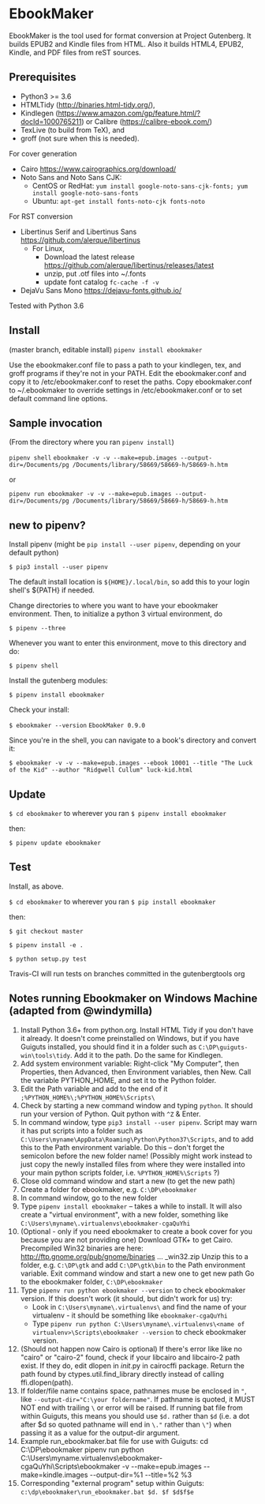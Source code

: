 # EbookMaker


EbookMaker is the tool used for format conversion at Project Gutenberg.
It builds EPUB2 and Kindle files from HTML.
Also it builds HTML4, EPUB2, Kindle, and PDF files from reST sources.


## Prerequisites

* Python3 >= 3.6
* HTMLTidy (http://binaries.html-tidy.org/),
* Kindlegen (https://www.amazon.com/gp/feature.html/?docId=1000765211) or Calibre (https://calibre-ebook.com/)
* TexLive (to build from TeX), and
* groff (not sure when this is needed).

For cover generation

* Cairo https://www.cairographics.org/download/
* Noto Sans and Noto Sans CJK:
    * CentOS or RedHat: `yum install google-noto-sans-cjk-fonts; yum install google-noto-sans-fonts`
    * Ubuntu: `apt-get install fonts-noto-cjk fonts-noto`

For RST conversion

* Libertinus Serif and Libertinus Sans https://github.com/alerque/libertinus
    * For Linux, 
        * Download the latest release https://github.com/alerque/libertinus/releases/latest
        * unzip, put .otf files into ~/.fonts 
        * update font catalog `fc-cache -f -v`
* DejaVu Sans Mono https://dejavu-fonts.github.io/

Tested with Python 3.6

## Install

(master branch, editable install)
`pipenv install ebookmaker`

Use the ebookmaker.conf file to pass a path to your kindlegen, tex, and groff programs 
if they're not in your PATH. Edit the ebookmaker.conf and copy it to /etc/ebookmaker.conf to 
reset the paths.
Copy ebookmaker.conf to ~/.ebookmaker to override settings in /etc/ebookmaker.conf or to set default 
command line options.

## Sample invocation

(From the directory where you ran `pipenv install`)

`pipenv shell`
`ebookmaker -v -v --make=epub.images --output-dir=/Documents/pg /Documents/library/58669/58669-h/58669-h.htm`

or

`pipenv run ebookmaker -v -v --make=epub.images --output-dir=/Documents/pg /Documents/library/58669/58669-h/58669-h.htm`



## new to pipenv?

Install pipenv  (might be `pip install --user pipenv`, depending on your default python)

`$ pip3 install --user pipenv`

The default install location is `${HOME}/.local/bin`, so add this to your login shell's ${PATH} if needed.

Change directories to where you want to have your ebookmaker environment. Then, to initialize a python 3 virtual environment, do

`$ pipenv --three`

Whenever you want to enter this environment, move to this directory and do:

`$ pipenv shell`
 
Install the gutenberg modules:

`$ pipenv install ebookmaker`

Check your install:

`$ ebookmaker --version`
`EbookMaker 0.9.0`

Since you're in the shell, you can navigate to a book's directory and convert it:

`$ ebookmaker -v -v --make=epub.images --ebook 10001 --title "The Luck of the Kid" --author "Ridgwell Cullum" luck-kid.html`

## Update

`$ cd ebookmaker` to wherever you ran `$ pipenv install ebookmaker`

then:

`$ pipenv update ebookmaker`

## Test

Install, as above.

`$ cd ebookmaker` to wherever you ran `$ pip install ebookmaker`

then:

`$ git checkout master`

`$ pipenv install -e .`

`$ python setup.py test`

Travis-CI will run tests on branches committed in the gutenbergtools org

## Notes running Ebookmaker on Windows Machine (adapted from @windymilla)

1. Install Python 3.6+ from python.org. Install HTML Tidy if you don't have it already. It doesn't come preinstalled on Windows, but if you have Guiguts installed, you should find it in a folder such as `C:\DP\guiguts-win\tools\tidy`. Add it to the path. Do the same for Kindlegen.
2. Add system environment variable: Right-click "My Computer", then Properties, then Advanced, then Environment variables, then New. Call the variable PYTHON_HOME, and set it to the Python folder.
3. Edit the Path variable and add to the end of it `;%PYTHON_HOME%\;%PYTHON_HOME%\Scripts\`
4. Check by starting a new command window and typing `python`. It should run your version of Python. Quit python with `^Z` & Enter.
5. In command window, type `pip3 install --user pipenv`. Script may warn it has put scripts into a folder such as `C:\Users\myname\AppData\Roaming\Python\Python37\Scripts`, and to add this to the Path environment variable. Do this – don't forget the semicolon before the new folder name! (Possibly might work instead to just copy the newly installed files from where they were installed into your main python scripts folder, i.e. `%PYTHON_HOME%\Scripts` ?)
6. Close old command window and start a new (to get the new path)
7. Create a folder for ebookmaker, e.g. `C:\DP\ebookmaker`
8. In command window, go to the new folder
9. Type `pipenv install ebookmaker` – takes a while to install. It will also create a "virtual environment", with a new folder, something like `C:\Users\myname\.virtualenvs\ebookmaker-cgaQuYhi`
10. (Optional - only if you need ebookmaker to create a book cover for you because you are not providing one)
    Download GTK+ to get Cairo. Precompiled Win32 binaries are here: http://ftp.gnome.org/pub/gnome/binaries ... _win32.zip
    Unzip this to a folder, e.g. `C:\DP\gtk` and add `C:\DP\gtk\bin` to the Path environment variable.
    Exit command window and start a new one to get new path
    Go to the ebookmaker folder, `C:\DP\ebookmaker`
11. Type `pipenv run python ebookmaker --version` to check ebookmaker version. If this doesn't work (it should, but didn't work for us) try:
    - Look in `C:\Users\myname\.virtualenvs\` and find the name of your virtualenv - it should be something like `ebookmaker-cgaQuYhi`
    - Type `pipenv run python C:\Users\myname\.virtualenvs\<name of virtualenv>\Scripts\ebookmaker --version` to check ebookmaker version. 
12. (Should not happen now Cairo is optional) If there's error like like no "cairo" or "cairo-2" found, check if your libcairo and libcairo-2 path exist. If they do, edit dlopen in  _init_.py in cairocffi package. Return the path found by ctypes.util.find_library directly instead of calling ffi.dlopen(path).
13. If folder/file name contains space, pathnames muse be enclosed in `"`, like `--output-dir="C:\your foldername"`. If pathname is quoted, it MUST NOT end with trailing `\` or error will be raised. If running bat file from within Guiguts, this means you should use `$d.` rather than `$d` (i.e. a dot after $d so quoted pathname will end in `\."` rather than `\"`) when passing it as a value for the output-dir argument.
14. Example run_ebookmaker.bat file for use with Guiguts:
      cd C:\DP\ebookmaker
      pipenv run python C:\Users\myname\.virtualenvs\ebookmaker-cgaQuYhi\Scripts\ebookmaker -v --make=epub.images --make=kindle.images --output-dir=%1 --title=%2 %3
15. Corresponding "external program" setup within Guiguts:
      `c:\dp\ebookmaker\run_ebookmaker.bat $d. $f $d$f$e`

